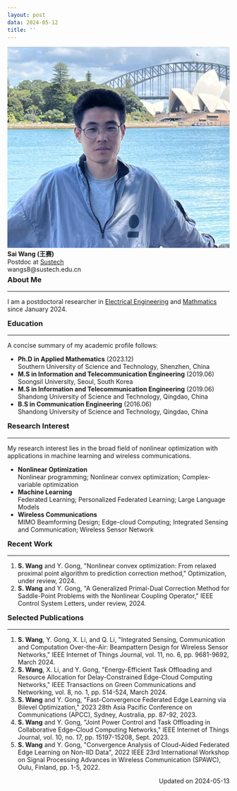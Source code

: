 ```yaml
---
layout: post
data: 2024-05-12
title: ''
---
```

<div class="image-text-container">
  <img src="public/personal_image.jpg" alt="Sai Wang" class="personal-image">
  <div class="text-content">
    <strong>Sai Wang (王赛) </strong> <br> 
    Postdoc at <a href="https://www.sustech.edu.cn">Sustech</a><br>
    wangs8@sustech.edu.cn
  </div>
</div>

<style>
hr {
  margin-top: 5px;
  margin-bottom: 10px;
}
h3 {
  margin-top: 5px;
}
</style>

### About Me
---
I am a postdoctoral researcher in [Electrical Engineering](https://eee.sustech.edu.cn) and [Mathmatics](https://math.sustech.edu.cn) since January 2024.
### Education
---
A concise summary of my academic profile follows:
* **Ph.D in Applied Mathematics** (2023.12)<br>
  Southern University of Science and Technology, Shenzhen, China
* **M.S  in Information and Telecommunication Engineering** (2019.06)<br>
  Soongsil University, Seoul, South Korea
* **M.S in Information and Telecommunication Engineering** (2019.06)<br>
  Shandong University of Science and Technology, Qingdao, China
* **B.S in Communication Engineering** (2016.06)<br>
  Shandong University of Science and Technology, Qingdao, China
  
### Research Interest
---
My research interest lies in the broad field of nonlinear optimization with applications in machine learning and wireless communications.
* **Nonlinear Optimization** <br>
  Nonlinear programming; Nonlinear convex optimization; Complex-variable optimization
* **Machine Learning** <br>
  Federated Learning; Personalized Federated Learning; Large Language Models
* **Wireless Communications** <br>
  MIMO Beamforming Design; Edge-cloud Computing; Integrated Sensing and Communication; Wireless Sensor Network

### Recent Work
---
<!-- references -->
1. **S. Wang** and Y. Gong, "Nonlinear convex optimization: From relaxed proximal point algorithm to prediction correction method," Optimization, under review, 2024.<br>
2. **S. Wang** and Y. Gong, "A Generalized Primal-Dual Correction Method for Saddle-Point Problems with the Nonlinear Coupling Operator," IEEE Control System Letters, under review, 2024.
<!-- references -->


### Selected Publications
---
<!-- references -->
1. **S. Wang**, Y. Gong, X. Li, and Q. Li, "Integrated Sensing, Communication and Computation Over-the-Air: Beampattern Design for Wireless Sensor Networks," IEEE Internet of Things Journal, vol. 11, no. 6, pp. 9681-9692, March 2024.
2. **S. Wang**, X. Li, and Y. Gong, "Energy-Efficient Task Offloading and Resource Allocation for Delay-Constrained Edge-Cloud Computing Networks," IEEE Transactions on Green Communications and Networking, vol. 8, no. 1, pp. 514-524, March 2024.
3. **S. Wang** and Y. Gong, "Fast-Convergence Federated Edge Learning via Bilevel Optimization," 2023 28th Asia Pacific Conference on Communications (APCC), Sydney, Australia, pp. 87-92, 2023.
4. **S. Wang** and Y. Gong, "Joint Power Control and Task Offloading in Collaborative Edge–Cloud Computing Networks," IEEE Internet of Things Journal, vol. 10, no. 17, pp. 15197-15208, Sept. 2023.
4. **S. Wang** and Y. Gong, "Convergence Analysis of Cloud-Aided Federated Edge Learning on Non-IID Data", 2022 IEEE 23rd International Workshop on Signal Processing Advances in Wireless Communication (SPAWC), Oulu, Finland, pp. 1-5, 2022.
<!-- references -->
<div style="text-align: right;">
   Updated on 2024-05-13
</div>

